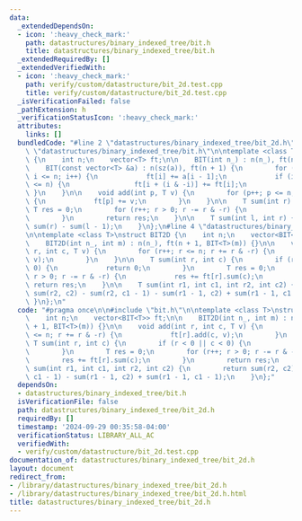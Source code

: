 ```yaml
---
data:
  _extendedDependsOn:
  - icon: ':heavy_check_mark:'
    path: datastructures/binary_indexed_tree/bit.h
    title: datastructures/binary_indexed_tree/bit.h
  _extendedRequiredBy: []
  _extendedVerifiedWith:
  - icon: ':heavy_check_mark:'
    path: verify/custom/datastructure/bit_2d.test.cpp
    title: verify/custom/datastructure/bit_2d.test.cpp
  _isVerificationFailed: false
  _pathExtension: h
  _verificationStatusIcon: ':heavy_check_mark:'
  attributes:
    links: []
  bundledCode: "#line 2 \"datastructures/binary_indexed_tree/bit_2d.h\"\n\n#line 2\
    \ \"datastructures/binary_indexed_tree/bit.h\"\n\ntemplate <class T>\nstruct BIT\
    \ {\n    int n;\n    vector<T> ft;\n\n    BIT(int n_) : n(n_), ft(n + 1) {}\n\n\
    \    BIT(const vector<T> &a) : n(sz(a)), ft(n + 1) {\n        for (int i = 1;\
    \ i <= n; i++) {\n            ft[i] += a[i - 1];\n            if (i + (i & -i)\
    \ <= n) {\n                ft[i + (i & -i)] += ft[i];\n            }\n       \
    \ }\n    }\n\n    void add(int p, T v) {\n        for (p++; p <= n; p += p & -p)\
    \ {\n            ft[p] += v;\n        }\n    }\n\n    T sum(int r) {\n       \
    \ T res = 0;\n        for (r++; r > 0; r -= r & -r) {\n            res += ft[r];\n\
    \        }\n        return res;\n    }\n\n    T sum(int l, int r) {\n        return\
    \ sum(r) - sum(l - 1);\n    }\n};\n#line 4 \"datastructures/binary_indexed_tree/bit_2d.h\"\
    \n\ntemplate <class T>\nstruct BIT2D {\n    int n;\n    vector<BIT<T>> ft;\n\n\
    \    BIT2D(int n_, int m) : n(n_), ft(n + 1, BIT<T>(m)) {}\n\n    void add(int\
    \ r, int c, T v) {\n        for (r++; r <= n; r += r & -r) {\n            ft[r].add(c,\
    \ v);\n        }\n    }\n\n    T sum(int r, int c) {\n        if (r < 0 || c <\
    \ 0) {\n            return 0;\n        }\n        T res = 0;\n        for (r++;\
    \ r > 0; r -= r & -r) {\n            res += ft[r].sum(c);\n        }\n       \
    \ return res;\n    }\n\n    T sum(int r1, int c1, int r2, int c2) {\n        return\
    \ sum(r2, c2) - sum(r2, c1 - 1) - sum(r1 - 1, c2) + sum(r1 - 1, c1 - 1);\n   \
    \ }\n};\n"
  code: "#pragma once\n\n#include \"bit.h\"\n\ntemplate <class T>\nstruct BIT2D {\n\
    \    int n;\n    vector<BIT<T>> ft;\n\n    BIT2D(int n_, int m) : n(n_), ft(n\
    \ + 1, BIT<T>(m)) {}\n\n    void add(int r, int c, T v) {\n        for (r++; r\
    \ <= n; r += r & -r) {\n            ft[r].add(c, v);\n        }\n    }\n\n   \
    \ T sum(int r, int c) {\n        if (r < 0 || c < 0) {\n            return 0;\n\
    \        }\n        T res = 0;\n        for (r++; r > 0; r -= r & -r) {\n    \
    \        res += ft[r].sum(c);\n        }\n        return res;\n    }\n\n    T\
    \ sum(int r1, int c1, int r2, int c2) {\n        return sum(r2, c2) - sum(r2,\
    \ c1 - 1) - sum(r1 - 1, c2) + sum(r1 - 1, c1 - 1);\n    }\n};"
  dependsOn:
  - datastructures/binary_indexed_tree/bit.h
  isVerificationFile: false
  path: datastructures/binary_indexed_tree/bit_2d.h
  requiredBy: []
  timestamp: '2024-09-29 00:35:58-04:00'
  verificationStatus: LIBRARY_ALL_AC
  verifiedWith:
  - verify/custom/datastructure/bit_2d.test.cpp
documentation_of: datastructures/binary_indexed_tree/bit_2d.h
layout: document
redirect_from:
- /library/datastructures/binary_indexed_tree/bit_2d.h
- /library/datastructures/binary_indexed_tree/bit_2d.h.html
title: datastructures/binary_indexed_tree/bit_2d.h
---
```

